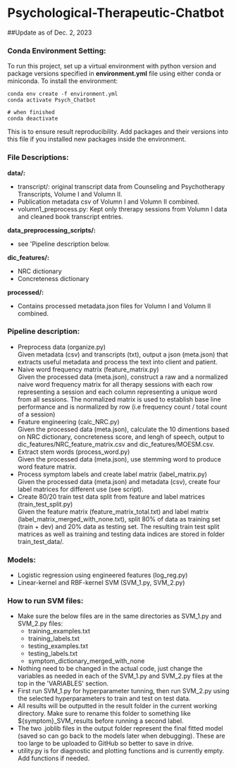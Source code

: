 # Psychological-Therapeutic-Chatbot

##Update as of Dec. 2, 2023

### Conda Environment Setting:

To run this project, set up a virtual environment with python version and package versions specified in **environment.yml** file using either conda or miniconda. To install the environment:
```
conda env create -f environment.yml
conda activate Psych_Chatbot

# when finished
conda deactivate
```
This is to ensure result reproducibility. Add packages and their versions into this file if you installed new packages inside the environment.

### File Descriptions:

**data/:**
- transcript/: original transcript data from Counseling and Psychotherapy Transcripts, Volume I and Volumn II.
- Publication metadata csv of Volumn I and Volumn II combined.
- volumn1_preprocess.py: Kept only threrapy sessions from Volumn I data and cleaned book transcript entries.

**data_preprocessing_scripts/:**
- see 'Pipeline description below.

**dic_features/:**
- NRC dictionary
- Concreteness dictionary

**processed/:**
- Contains processed metadata.json files for Volumn I and Volumn II combined.

### Pipeline description:

- Preprocess data (organize.py) <br >
	Given metadata (csv) and transcripts (txt), output a json (meta.json) that extracts useful metadata and process the text into client and patient.
- Naive word frequency matrix (feature_matrix.py) <br >
	Given the processed data (meta.json), construct a raw and a normalized naive word frequency matrix for all therapy sessions with each row representing a session and each column representing a unique word from all sessions. The normalized matrix is used to establish base line performance and is normalized by row (i.e frequency count / total count of a session)
- Feature engineering (calc_NRC.py) <br >
	Given the processed data (meta.json), calculate the 10 dimentions based on NRC dictionary, concreteness score, and lengh of speech, output to dic_features/NRC_feature_matrix.csv and dic_features/MOESM.csv.
- Extract stem words (process_word.py) <br >
	Given the processed data (meta.json), use stemming word to produce word feature matrix.
- Process symptom labels and create label matrix (label_matrix.py) <br >
	Given the processed data (meta.json) and metadata (csv), create four label matrices for different use (see script).
- Create 80/20 train test data split from feature and label matrices (train_test_split.py) <br >
	Given the feature matrix (feature_matrix_total.txt) and label matrix (label_matrix_merged_with_none.txt), split 80% of data as training set (train + dev) and 20% data as testing set. The resulting train test split matrices as well as training and testing data indices are stored in folder train_test_data/.

### Models:

- Logistic regression using engineered features (log_reg.py)
- Linear-kernel and RBF-kernel SVM (SVM_1.py, SVM_2.py)

### How to run SVM files:

- Make sure the below files are in the same directories as SVM_1.py and SVM_2.py files:
	- training_examples.txt
	- training_labels.txt
 	- testing_examples.txt
  	- testing_labels.txt
  	- symptom_dictionary_merged_with_none
- Nothing need to be changed in the actual code, just change the variables as needed in each of the SVM_1.py and SVM_2.py files at the top in the 'VARIABLES' section.
- First run SVM_1.py for hyperparameter tunning, then run SVM_2.py using the selected hyperparameters to train and test on test data.
- All results will be outputted in the result folder in the current working directory. Make sure to rename this folder to something like ${symptom}_SVM_results before running a second label.
- The two .joblib files in the output folder represent the final fitted model (saved so can go back to the models later when debugging). These are too large to be uploaded to GitHub so better to save in drive.
- utility.py is for diagnostic and plotting functions and is currently empty. Add functions if needed.